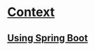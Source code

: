 # [Context](https://docs.spring.io/spring-boot/docs/2.2.4.RELEASE/reference/html/index.html)

## [Using Spring Boot](using-spring-boot/context.md)
